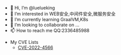 - 👋 Hi, I’m @luelueking
- 👀 I’m interested in WEB安全,中间件安全,微服务安全
- 🌱 I’m currently learning GraalVM,K8s
- 💞️ I’m looking to collaborate on ...
- 📫 How to reach me QQ:2336485988

<!---
luelueking/luelueking is a ✨ special ✨ repository because its `README.md` (this file) appears on your GitHub profile.
You can click the Preview link to take a look at your changes.
--->
- My CVE Lists
  - [CVE-2022-4566](https://www.cve.org/CVERecord?id=CVE-2022-4566)
